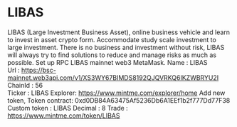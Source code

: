 # LIBAS
LIBAS (Large Investment Business Asset), online business vehicle and learn to invest in asset crypto form. Accommodate study scale investment to large investment. There is no business and investment without risk, LIBAS will always try to find solutions to reduce and manage risks as much as possible.
Set up RPC LIBAS mainnet web3 MetaMask.
Name    : LIBAS  
Url     : https://bsc-mainnet.web3api.com/v1/XS3WY67BIMDS8192QJQVRKQ6IKZWBRYU2I   
ChainId : 56  
Ticker  : LIBAS 
Explorer: https://www.mintme.com/explorer/home
Add new token, Token contract: 0xd0DB84A63475Af5236Db6A1EEf1b2f777Dd77F38 
Custom token  : LIBAS 
Decimal       : 8 
Trade         : https://www.mintme.com/token/LIBAS
